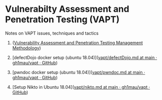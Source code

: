 # Vulnerabilty Assessment and Penetration Testing (VAPT)

Notes on VAPT issues, techniques and tactics

1. ([Vulnerability Assessment and Penetration Testing Management Methodology](https://github.com/gh1mau/vapt/blob/main/VAPT%20methodology.md#vulnerability-assessment-and-penetration-testing-management-methodology))

2. [defectDojo docker setup (ubuntu 18.04)]([vapt/defectDojo.md at main · gh1mau/vapt · GitHub](https://github.com/gh1mau/vapt/blob/main/defectDojo.md#defectdojo-docker-setup-ubuntu-1804))

3. [pwndoc docker setup (ubuntu 18.04)]([vapt/pwndoc.md at main · gh1mau/vapt · GitHub](https://github.com/gh1mau/vapt/blob/main/pwndoc.md#pwndoc-docker-setup-ubuntu-1804))

4. [Setup Nikto in Ubuntu 18.04]([vapt/nikto.md at main · gh1mau/vapt · GitHub](https://github.com/gh1mau/vapt/blob/main/nikto.md#setup-nikto-in-ubuntu-1804))
